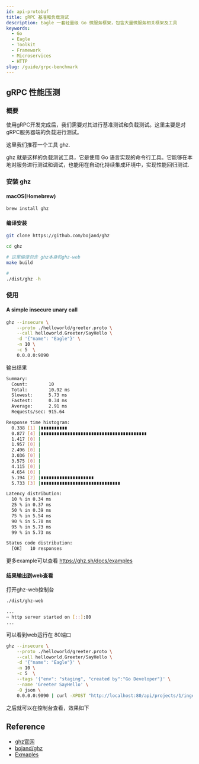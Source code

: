```yaml
---
id: api-protobuf
title: gRPC 基准和负载测试
description: Eagle 一套轻量级 Go 微服务框架，包含大量微服务相关框架及工具
keywords:
  - Go
  - Eagle
  - Toolkit
  - Framework
  - Microservices
  - HTTP
slug: /guide/grpc-benchmark
---
```


## gRPC 性能压测

### 概要

使用gRPC开发完成后，我们需要对其进行基准测试和负载测试。这里主要是对gRPC服务器端的负载进行测试。

这里我们推荐一个工具 ghz.

ghz 就是这样的负载测试工具，它是使用 Go 语言实现的命令行工具。它能够在本地对服务进行测试和调试，也能用在自动化持续集成环境中，实现性能回归测试.

### 安装 ghz

#### macOS(Homebrew)

```bash
brew install ghz
```

#### 编译安装

```bash
git clone https://github.com/bojand/ghz

cd ghz

# 这里编译包含 ghz本身和ghz-web
make build

#
./dist/ghz -h
```

### 使用

#### A simple insecure unary call

```bash
ghz --insecure \
    --proto ./helloworld/greeter.proto \
    --call helloworld.Greeter/SayHello \
    -d '{"name": "Eagle"}' \
    -n 10 \
    -c 5  \
	0.0.0.0:9090
```

输出结果

```bash
Summary:
  Count:        10
  Total:        10.92 ms
  Slowest:      5.73 ms
  Fastest:      0.34 ms
  Average:      2.91 ms
  Requests/sec: 915.64

Response time histogram:
  0.338 [1] |∎∎∎∎∎∎∎∎∎∎
  0.877 [4] |∎∎∎∎∎∎∎∎∎∎∎∎∎∎∎∎∎∎∎∎∎∎∎∎∎∎∎∎∎∎∎∎∎∎∎∎∎∎∎∎
  1.417 [0] |
  1.957 [0] |
  2.496 [0] |
  3.036 [0] |
  3.575 [0] |
  4.115 [0] |
  4.654 [0] |
  5.194 [2] |∎∎∎∎∎∎∎∎∎∎∎∎∎∎∎∎∎∎∎∎
  5.733 [3] |∎∎∎∎∎∎∎∎∎∎∎∎∎∎∎∎∎∎∎∎∎∎∎∎∎∎∎∎∎∎

Latency distribution:
  10 % in 0.34 ms 
  25 % in 0.37 ms 
  50 % in 0.39 ms 
  75 % in 5.54 ms 
  90 % in 5.70 ms 
  95 % in 5.73 ms 
  99 % in 5.73 ms 

Status code distribution:
  [OK]   10 responses
```

更多example可以查看 https://ghz.sh/docs/examples

#### 结果输出到web查看

打开ghz-web控制台

```bash
./dist/ghz-web

...
⇨ http server started on [::]:80
...
```
可以看到web运行在 80端口

```bash
ghz --insecure \
    --proto ./helloworld/greeter.proto \
    --call helloworld.Greeter/SayHello \
    -d '{"name": "Eagle"}' \
    -n 10 \
    -c 5  \
    --tags '{"env": "staging", "created by":"Go Developer"}' \
    --name 'Greeter SayHello' \
    -O json \
    0.0.0.0:9090 | curl -XPOST "http://localhost:80/api/projects/1/ingest"
```

之后就可以在控制台查看，效果如下




## Reference

- [ghz官网](https://ghz.sh/)
- [bojand/ghz](https://github.com/bojand/ghz)
- [Exmaples](https://ghz.sh/docs/examples)
